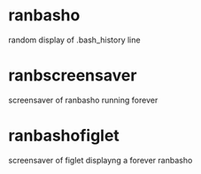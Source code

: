 # ranbasho
random display of .bash_history line
# ranbscreensaver
screensaver of ranbasho running forever
# ranbashofiglet
screensaver of figlet displayng a forever ranbasho
